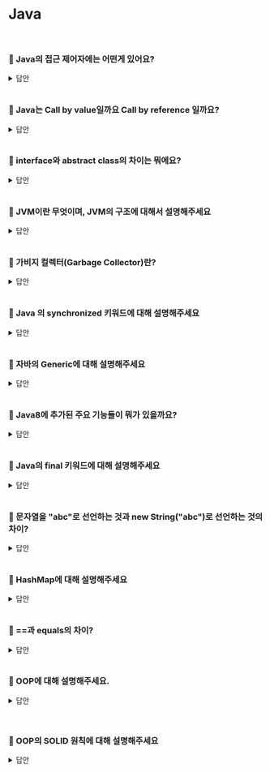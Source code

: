 # Java
<br>

### 📌 Java의 접근 제어자에는 어떤게 있어요?

<details>
   <summary> 답안 </summary>
<br />
   
- 자바의 접근 제어자는 크게 `public`, `private`, `protected`, `default`가 있습니다. <br>
  public은 모든 접근을 허용하여 외부 클래스에서도 자유롭게 사용이 가능합니다 <br>
  private 모든 접근을 제한하여 외부에서의 접근은 불가하고, 같은 클래스 내에서만 접근이 가능합니다. <br>
  protected는 이를 상속받은 자식 클래스와, 같은 패키지안의 모든 클래스만 접근이 가능합니다. <br>
  default는 클래스에 접근제어자가 없으면 default로 선언되며, 같은 패키지안의 클래스에서만 접근이 가능합니다.<br>

  <details>
      <summary> <strong> protected와 private은 각각 언제 사용할 수 있나요? </strong> </summary>
   <br />
   
  - protected를 사용하는 주된 이유는 무분별한 인스턴스 생성을 방지하고 , 해당 클래스를 상속받은 클래스와 같은 패키지내의 클래스만 생성자를 호출할 수 있게 제한함으로써 객체의 일관성을 유지하기 위해서 사용합니다. <br>
        private을 사용하는 주된 이유는 정보은닉과 캡슐화를 위해 사용합니다. 클래스 내부에 있는 데이터를 보호하고 데이터에 접근 자체를 막아주어 일관성을 보장하기 위해 사용됩니다. 
   
   </details>
   <br>
   
</details>
<br>

### 📌 Java는 Call by value일까요 Call by reference 일까요? 

<details>
   <summary> 답안 </summary>
<br />
   
- 자바는 Call by value 입니다. 메서드에서 파라미터를 넘겨줄 때 파라미터의 reference를 넘겨주는 것이 아닌 파라미터의 메모리 주소를 복사해서 넘겨주기 때문에 Call by value입니다. 예시로 파라미터를 넘겨받은 곳에서 파라미터에 새로운 값을 할당하여도 호출처에서 넘겨준 파라미터는 변경되지 않습니다. 
</details>
<br>

### 📌 interface와 abstract class의 차이는 뭐에요?

<details>
   <summary> 답안 </summary>
<br />

- 추상 클래스와 인터페이스 모두 이를 상속받거나 구현하는 클래스들이 추상메서드를 구현합니다. 추상 클래스는 is-a관계이지만 인터페이스는 has-a 관계를 사용합니다. 
   </details>
<br>

### 📌 JVM이란 무엇이며, JVM의 구조에 대해서 설명해주세요

<details>
   <summary> 답안 </summary>
<br />

- JVM (Java Virtual Machine)은 자바 바이트코드(.class)를 운영체제가 이해할 수 있는 기계어로 변환하여 실행하는 역할을 합니다. 
- JVM은 크게 `클래스 로더(ClassLoader)`, `실행 엔진(ExecutionEngine)`, `런타임 데이터 영역(RuntimeDataArea)` 세가지로 이루어져있습니다. <br>
  - `클래스 로더`는 JVM이 프로그램을 실행할 때 필요한 클래스(.class)를 동적으로 로드합니다. 클래스로더는 자바 애플리케이션 실행 시점에 필요한 클래스만을 로드하는데,
     런타임 시점에 모든 클래스를 로드하는것은 비효율적이기 때문입니다.
  - `실행 엔진`은 클래스 로더가 로드한 클래스의 바이트코드를 실행하는 역할입니다. 실행 엔진은 바이트 코드를 한 줄씩 해석하며 실행하거나, JIT 컴파일러를 사용하여
     바이트코드 전체를 기계어로 변환 후 실행합니다. 또한 실행 엔진은 가비지 컬렉터를 포함하고 있어, 더 이상 사용되지 않는 메모리를 자동으로 정리해줍니다.
  - `런타임 데이터 영역`은 프로그램 실행 중에 사용되는 다양한 데이터를 저장하는 공간입니다. 이 영역은 `메서드 영역`, `힙 영역`, `스택 영역`, `PC 레지스터`, `네이티브 메서드 스택`으로 구분됩니다.
   <br>
   <details>
      <summary> <strong> JVM의 메모리 구조에 대해서 설명해주세요 </strong> </summary>
   <br />

   - JVM의 메모리 구조는 크게 `메서드 영역`, `힙 영역`, `스택 영역`, `PC 레지스터`, `네이티브 메서드 스택`으로 구분됩니다.
     - `메서드 영역`은 클래스의 이름, 타입, 접근제어자 등 클래스와 관련된 정보를 저장합니다.
     - `힙 영역`은 new를 통해 생성된 객체와 배열의 인스턴스 등이 저장되어 있습니다. 가비지 컬렉터는 힙 영역을 청소하며 메모리 공간을 확보합니다.
     - `스택 영역`은 메서드가 실행되면 스택 영역에 메서드에 대한 영역이 1개 생깁니다. 이 영역에 지역변수, 매개변수 등이 저장됩니다.
     - `PC 레지스터`영역에는 현재 쓰레드가 실행되는 부분의 주소와 명령을 저장합니다.
     - `네이티브 메서드 스택`에는 자바 외의 언어(C, C++)로 작성된 코드를 위한 메모리 영역입니다. JNI를 통해 실행됩니다. 
   </details>
<br>
   </details>
<br>

### 📌 가비지 컬렉터(Garbage Collector)란?

<details>
   <summary> 답안 </summary>
<br />

- 가비지 컬렉터란 JVM의 실행 엔진의 한 요소입니다. JVM은 Heap 영역을 위주로 탐색하며 new와 같은 연산에 의해 새롭게 생성된 객체들 중에서 더 이상 참조되지 않는 객체를 정리해 줍니다.
  <br>
  <details>
      <summary> <strong> GC 방식에 대해 아는대로 설명해주세요 </strong> </summary>
   <br />
     
     - Young영역과 Old영역은 메모리 구조가 다르게 되어있어 세부적인 동작 방식은 다르지만 공통된 두가지 방식이 있습니다. <br>
       (1). Stop The World : 가비지 컬렉터를 실행하기 위해 JVM이 애플리케이션 실행을 멈추는 작업입니다. GC를 실행하는 쓰레드를 제외하고 모든 쓰레드들이 중단되고, GC가 완료되면 작업이 재개됩니다. <br>
       (2). Mark And Sweep : <br>
          - Mark : 사용되는 메모리와 사용되지 않는 메모리를 구분합니다.
          - Sweep : Mark 단계에서 사용되지 않음 으로 식별된 메모리를 해제하는 작업입니다. <br>
   
       Stop The World를 통해 모든 작업을 중단시키면, GC는 스택의 모든 변수 또는 Reachable 객체를 스캔하면서 각각이 어떤 객체를 참조하고 있는지를 탐색하게 됩니다.
       그리고 사용되고 있는 메모리를 식별하는데, 이러한 과정을 Mark라고 합니다. 이후에 Mark가 되지 않는 객체들을 메모리에서 제거하는데 이 과정을 Sweep이라고 합니다. 
       <br>

       <strong> <Minor GC의 동작 방식> </strong> <br>
       Minor의 동작 방식은 1개의 Eden의 영역과 2개의 Survivor 영역 총 3가지로 나뉘게 됩니다. <br>
       - 새로 생성된 객체가 Eden 영역에 할당됩니다.
       - 객체가 계속 생성되어 <strong> Eden 영역이 꽉차게 되고 Minor GC가 실행 </strong>됩니다.
          - Eden 영역에서 사용되지 않는 객체의 메모리가 해제 됩니다.
          - Eden 영역에서 살아남은 객체는 1개의 Survivor 영역으로 이동됩니다.
       - 1~2번의 과정이 반복되다가 Survivor 영역이 가득 차게 되면 Survivor 영역에서 살아남은 객체를 다른 Survivor 영역으로 이동시킵니다. (1개의 Survivor 영역은 반드시 빈 상태가 됩니다.)
       - 이러한 과정을 반복하여 계속 살아남은 객체는 Old 영역으로 이동됩니다. <br>

       <strong> <Major GC의 동작 방식> </strong> <br>
       Young 영역에서 오래 살아남은 객체는 Old영역으로 이동하게 되는데, 이런 <strong>Old 영역의 메모리가 부족해지면 Major GC가 발생</strong>하게 됩니다. <br>
       또한 Young 영역보다 Old 영역이 크기 때문에 일반적으로  Major GC가 Minor GC보다 시간이 오래걸리며, 10배 이상의 시간을 사용하게 됩니다.
       참고로 Young 영역과 Old 영역을 동시에 처리하는 GC는 Full GC라고 합니다. 
      
   </details>
<br>
   
</details>
<br>

### 📌 Java 의 synchronized 키워드에 대해 설명해주세요

<details>
   <summary> 답안 </summary>
<br />
- 자바에서 지원하는 synchronized 키워드는 여러 쓰레드가 하나의 자원을 이용하고자 할 때, 한 쓰레드가 해당 자원을 사용중인 경우, 데이터에 접근할 수 없도록 막아주는 키워드 입니다.    synchronized 키워드를 이용하면 병렬 상황에서 자원의 접근을 안전하게 하지만, 자원을 이용하지 않는 쓰레드는 락에 의한 병목 현상이 일어나게 됩니다. 

</details>
<br>

### 📌 자바의 Generic에 대해 설명해주세요

<details>
   <summary> 답안 </summary>
<br />

- 제네릭은 구체적인 타입에 대한 정보를 타입 정의 시점이 아닌 타입의 인스턴스화 시점에 전달함으로써 하나의 타입으로 여러가지 타입을 표현하는 프로그래밍 기법입니다. 제네릭의 주요 기능은
  다양한 타입의 객체를 다루는 메서드나 클래스에 대해서 컴파일 타임에 타입 체크를 가능하게 하여 타입 안정성을 높이고 형 변환의 번거로움을 줄여주는 것입니다. 
</details>
<br>

### 📌 Java8에 추가된 주요 기능들이 뭐가 있을까요?

<details>
   <summary> 답안 </summary>
<br />

- Lambda, Stream, Optional, 함수형 인터페이스, 인터페이스의 Default 메서드 등이 있습니다. 
</details>
<br>

### 📌 Java의 final 키워드에 대해 설명해주세요

<details>
   <summary> 답안 </summary>
<br />

- 자바의 final 키워드는 어떤 데이터의 불변성을 보장하고 싶을 때 사용합니다. 하지만 인스턴스 타입의 final 키워드를 붙일 경우 그 데이터의 주소값은 변하지 않겠지만, 인스턴스가 가지고있는 데이터는 변할 수 있음을 알고 주의해서 사용해야 합니다. 
</details>
<br>

### 📌 문자열을 "abc"로 선언하는 것과 new String("abc")로 선언하는 것의 차이?

<details>
   <summary> 답안 </summary>
<br />

- 리터럴 문자열을 사용할 경우 JVM 내의 특별한 공간이 String constantPool안에 생성이 되기 때문에 같은 리터럴 문자열에 대해서 새로운 인스턴스를 생성하는 것이 아닌 constantPool안에 선언되어 있는 리터럴 문자열을 그대로 사용하게 됩니다. 하지만 new 연산자를 통해서 String 인스턴스를 만드는 경우 String constantPool안에 생성이 되지 않고 JVM의 Heap 메모리 안에 생성이 됩니다. 같은 문자열이라 할지라도 new 연산자를 통해 생성된 String 인스턴스인 경우 매번 새로운 인스턴스를 생성하게 됩니다. 
</details>
<br>


### 📌 HashMap에 대해 설명해주세요

<details>
   <summary> 답안 </summary>
<br />

- Java의 HashMap은 Map 인터페이스의 구현체 중 하나로 조회의 성능에 있어 O(1)의 시간복잡도를 가지고 있습니다. 내부적으로 값을 저장하기 위한 배열을 가지고 있으며 이를 해시 버킷이라고 부릅니다. 

  <details>
     <summary> <strong> Hash collision 발생 시 자바는 어떻게 대처할까요? </strong> </summary>
   <br />
     
  - Java의 해시맵은 해시 충돌을 해결하기 위해 내부적으로 연결리스트를 활용한 체이닝 방식을 사용하고 있으며, 체이닝의 길이가 일정 길이를 넘어가는 순간 연결리스트가 아닌 트리 자료구조를 사용하고 있습니다. 
  </details>
  <br>

</details>
<br>

### 📌 ==과 equals의 차이?

<details>
   <summary> 답안 </summary>
<br />

- `==`과 `equals`의 차이는 동일성과 동등성의 차이입니다. 동일성은 두 개의 객체와 완전히 같은 경우를 의미합니다. 완전히 같다는 것은 사실상 하나의 객체로 봐도 무방하며
  주소 값이 같기 때문에 두 변수가 같은 객체를 가르키고 있습니다. 동등성은 두 개의 객체가 같은 정보를 갖고 있는 경우를 의미합니다. 동등성은 변수가 참조하고 있는 객체의 주소가
  서로 다르더라도 내용(데이터)만 같으면 두 변수는 동등하다고 얘기할 수 있습니다.

   <details>
     <summary> <strong> Enum의 비교는 ==일까 equals()일까요? </strong> </summary>
   <br />
      
   - enum의 비교는 equals() 메서드를 사용하고 있지만, eqauls 메서드의 내부를 보면 ==으로 비교하고 있기 때문에 사실상 ==과 equals() 메서드 모두 사용이 가능합니다. 
   </details>
   <br>
   
</details>
<br>

### 📌 OOP에 대해 설명해주세요.

<details>
   <summary> 답안 </summary>
<br />
   
- OOP(Object Oriented Programming)란 객체 지향 프로그래밍을 의미합니다. 객체 지향 프로그래밍은 현실 세계를 프로그래밍으로 옮겨와 현실 세계의 사물들을 객체로 보고,
  그 객체로 부터 개발하고자 하는 특징과 기능을 뽑아와 프로그래밍 하는 기법입니다. OOP를 코드로 작성하면 재사용성과 변형 가능성을 높일 수 있습니다.

   <details>
      <summary> <strong> 객체 지향 프로그래밍의 특징에 대해 설명해 주세요. </strong> </summary>
   <br />

   - 객체 지향 프로그래밍은 크게 `추상화`, `캡슐화`, `상속`, `다형성`의 네가지 특징을 가지고 있습니다.
   - 추상화란 객체에서 공통된 속성과 행위를 추출하여 정의하는 것을 의미합니다. 자바에서 추상화를 구현할 수 있는 방법은 인터페이스와 추상클래스가 있습니다.
   - 상속이란 기존의 클래스를 재활용하여 새로운 클래스를 작성하는 방식이며, 클래스들 간의 공유하는 속성과 기능들을 반복적으로 정의할 필요 없이 딱 한번만 정의해두고 재사용 할 수 있어
     반복적인 코드를 최소화하고 공유하는 속성과 기능에 간편하게 접근하여 사용하는 방식입니다. 
   - 다형성이란 어떤 객체의 속성이나 기능이 상황에 따라 여러가지 형태를 가질 수 있는 성질을 의미합니다. 대표적인 예로 메서드 오버라이딩과 오버로딩이 있습니다.
   - 캡슐화란 서로 연관있는 속성과 기능듩을 하나의 캡슐로 만들어 데이터를 외부로부터 보호하는 것을 의미합니다. 캡슐화를 하는 이유는 크게
     외부로부터 클래스에 정의된 속성과 기능들을 보호하는 데이터 보호 역할과 내부의 동작을 감추고 외부에는 필요한 부분만을 노출하는 데이터 은닉 두가지로 나뉘어져 있습니다. 
</details>
<br>
   
</details>
<br>

### 📌 OOP의 SOLID 원칙에 대해 설명해주세요

<details>
   <summary> 답안 </summary>
<br />

- SOLID원칙은 객체 지향 개발에 대한 5가지 원칙을 가지고 있습니다.
   - SRP(Single Responsibility Principle, 단일 책임 원칙) : 클래스는 단 하나의 목적을 가져야 하며, 클래스를 변경하는 이유는 단 하나의 이유여야 한다.
   - OCP(Open-Closed Principle, 개방 폐쇠 원칙) : 클래스는 확장에 열려있고, 변경에는 닫혀있어야 한다.
   - LSP(Liskov Substitution Principle, 리스코프 치환 원칙) : 상위 타입 객체를 하위 타입으로 변경하여도 프로그램은 일관되게 동작되어야 한다.
   - ISP(Interface Segregation Principle, 인터페이스 분리 원칙) : 클라이언트는 이용하지 않는 메서드에 의존하지 않도록 인터페이스를 분리해야 한다.
   - DIP(Dependency Inversion Principle, 의존 역전 법칙) : 구체화된 클래스가 아닌, 추상화된 인터페이스에 의존해야 한다. 
   </details>
<br>

